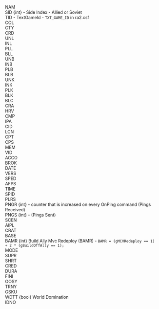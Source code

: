 NAM                            
SID {int} - Side Index - Allied or Soviet                            
TID - TextGameId - `TXT_GAME_ID` in ra2.csf                 
COL                            
CTY                            
CRD                            
UNL                            
INL                            
PLL                            
BLL                            
UNB                            
INB                            
PLB                            
BLB                            
UNK                            
INK                            
PLK                            
BLK                            
BLC                            
CRA                            
HRV                            
CMP                            
IPA                            
CID                            
LCN                            
CPT                            
CPS                            
MEM                            
VID                            
ACCO                           
BROK                           
DATE                           
VERS                           
SPED                           
AFPS                           
TIME                           
SPID                           
PLRS                           
PNGR {int} - counter that is increased on every OnPing command (Pings Received)                         
PNGS {int} - (Pings Sent)                          
SCEN                           
AIPL                           
CRAT                           
BASE                           
BAMR  {int} Build Ally Mvc Redeploy (BAMR) -  `BAMR = (gMCVRedeploy == 1) + 2 * (gBuildOffAlly == 1);`                     
MODE                           
SUPR                           
SHRT                           
CRED                           
DURA                           
FINI                           
OOSY                           
TRNY                           
GSKU                           
WDTT {bool} World Domination                         
IDNO
